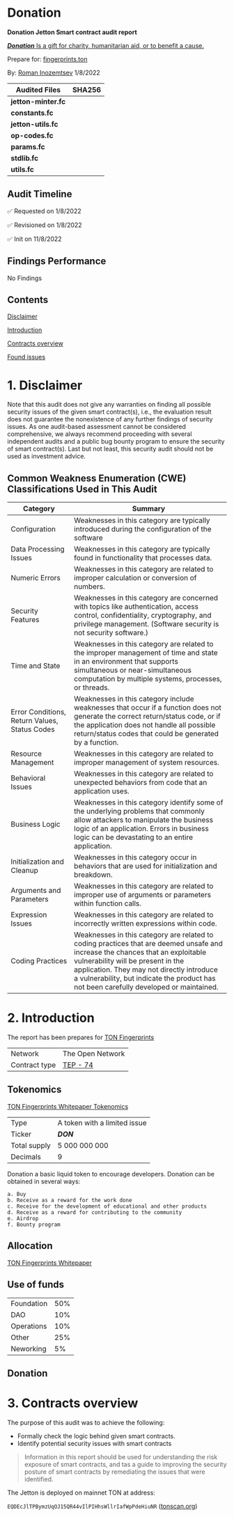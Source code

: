 # Donation
**Donation Jetton Smart contract audit report**

[***Donation*** Is a gift for charity, humanitarian aid, or to benefit a cause.](https://nft.mir.one/fingerprints#donation)

Prepare for:
[fingerprints.ton](https://fingerprints.ton)

By: [Roman Inozemtsev](https://github.com/inozemtsev-roman)
1/8/2022

|Audited Files |SHA256 |
|---|---|
|__jetton-minter.fc__ | |
|__constants.fc__ | |
|__jetton-utils.fc__ | |
|__op-codes.fc__ | |
|__params.fc__ | |
|__stdlib.fc__ | |
|__utils.fc__ | |

## Audit Timeline
✅ Requested on 1/8/2022

✅ Revisioned on 1/8/2022

✅ Init on 11/8/2022

## Findings Performance
No Findings

## Contents

[Disclaimer](#1-disclaimer)

[Introduction](#2-introduction)

[Contracts overview](#3-contracts-overview)

[Found issues](#4-found-issues)

# 1. Disclaimer
Note that this audit does not give any warranties on finding all possible security issues of the given smart contract(s), i.e., the evaluation result does not guarantee the nonexistence of any further findings of security issues. As one audit-based assessment cannot be considered comprehensive, we always recommend proceeding with several independent audits and a public bug bounty program to ensure the security of smart contract(s). Last but not least, this security audit should not be used as investment advice.

## Common Weakness Enumeration (CWE) Classifications Used in This Audit

|Category| Summary|
|---|---|
|Configuration |Weaknesses in this category are typically introduced during the configuration of the software |
|Data Processing Issues |Weaknesses in this category are typically found in functionality that processes data. |
|Numeric Errors |Weaknesses in this category are related to improper calculation or conversion of numbers. |
|Security Features  |Weaknesses in this category are concerned with topics like authentication, access control, confidentiality, cryptography, and privilege management. (Software security is not security software.) |
|Time and State |Weaknesses in this category are related to the improper management of time and state in an environment that supports simultaneous or near-simultaneous computation by multiple systems, processes, or threads. |
|Error Conditions, Return Values, Status Codes |Weaknesses in this category include weaknesses that occur if a function does not generate the correct return/status code, or if the application does not handle all possible return/status codes that could be generated by a function. |
|Resource Management |Weaknesses in this category are related to improper management of system resources. |
|Behavioral Issues  |Weaknesses in this category are related to unexpected behaviors from code that an application uses. |
|Business Logic |Weaknesses in this category identify some of the underlying problems that commonly allow attackers to manipulate the business logic of an application. Errors in business logic can be devastating to an entire application. |
|Initialization and Cleanup |Weaknesses in this category occur in behaviors that are used for initialization and breakdown. |
|Arguments and Parameters |Weaknesses in this category are related to improper use of arguments or parameters within function calls. |
|Expression Issues |Weaknesses in this category are related to incorrectly written expressions within code. |
|Coding Practices |Weaknesses in this category are related to coding practices that are deemed unsafe and increase the chances that an exploitable vulnerability will be present in the application. They may not directly introduce a vulnerability, but indicate the product has not been carefully developed or maintained. |

# 2. Introduction
The report has been prepares for [TON Fingerprints](https://fingerprints.ton)

| | |
|---|---|
|Network | The Open Network | 
|Contract type | [TEP - 74](https://github.com/ton-blockchain/TEPs/blob/master/text/0074-jettons-standard.md) |

## Tokenomics
[TON Fingerprints Whitepaper Tokenomics](https://nft.mir.one/fingerprints)

| | |
|-|-|
|Type | A token with a limited issue|
|Ticker |***DON*** | 
|Total supply| 5 000 000 000|
|Decimals | 9 |

Donation a basic liquid token to encourage developers. Donation can be obtained in several ways: 
    
    a. Buy 
    b. Receive as a reward for the work done 
    c. Receive for the development of educational and other products 
    d. Receive as a reward for contributing to the community 
    e. Airdrop 
    f. Bounty program

## Allocation
[TON Fingerprints Whitepaper](https://nft.mir.one/fingerprints)


## Use of funds
| | |
|--|--|
|Foundation | 50% |
|DAO |10% |
|Operations |10% |
|Other |25% |
|Neworking |5% |

## Donation

# 3. Contracts overview

The purpose of this audit was to achieve the following:
* Formally check the logic behind given smart contracts.
* Identify potential security issues with smart contracts

> Information in this report should be used for understanding the risk exposure of smart contracts, and tas a guide to improving the security posture of smart contracts by remediating the issues that were identified.

The Jetton is deployed on mainnet TON at address:
 
```EQDEcJlTPBymzUqOJ15QR44vIlPIHhsWllrIafWpPdeHiuNR``` ([tonscan.org](https://tonscan.org/address/EQDEcJlTPBymzUqOJ15QR44vIlPIHhsWllrIafWpPdeHiuNR))